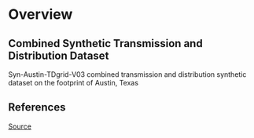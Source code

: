 # Overview

## Combined Synthetic Transmission and Distribution Dataset

Syn-Austin-TDgrid-V03 combined transmission and distribution synthetic dataset on the footprint of Austin, Texas

## References

[Source](https://my.syncplicity.com/share/2l3e34s1daqavmt/syn-Austin-TDgrid-v03)
